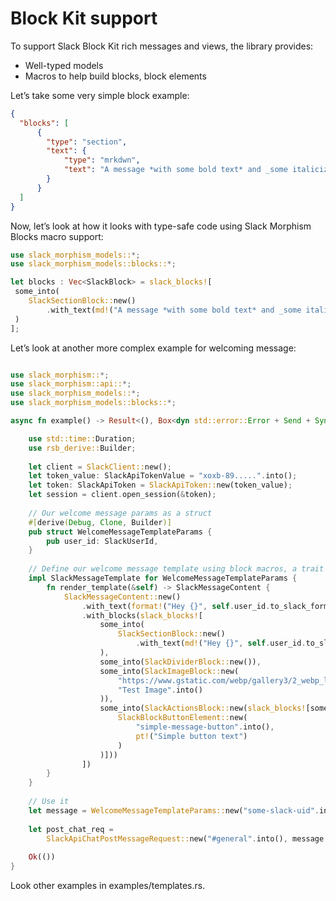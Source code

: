 # Block Kit support

To support Slack Block Kit rich messages and views, the library provides:
- Well-typed models
- Macros to help build blocks, block elements

Let’s take some very simple block example:

```json
{
  "blocks": [
      {
        "type": "section",
        "text": {
            "type": "mrkdwn",
            "text": "A message *with some bold text* and _some italicized text_."
        }
      }
  ]
}
```

Now, let’s look at how it looks with type-safe code using Slack Morphism Blocks macro support:

```rust
use slack_morphism_models::*;
use slack_morphism_models::blocks::*;

let blocks : Vec<SlackBlock> = slack_blocks![
 some_into(
    SlackSectionBlock::new()
        .with_text(md!("A message *with some bold text* and _some italicized text_."))
 )
];
```

Let’s look at another more complex example for welcoming message:

```rust

use slack_morphism::*;
use slack_morphism::api::*;
use slack_morphism_models::*;
use slack_morphism_models::blocks::*;

async fn example() -> Result<(), Box<dyn std::error::Error + Send + Sync>> {

    use std::time::Duration;
    use rsb_derive::Builder;
    
    let client = SlackClient::new();
    let token_value: SlackApiTokenValue = "xoxb-89.....".into();
    let token: SlackApiToken = SlackApiToken::new(token_value);
    let session = client.open_session(&token);
    
    // Our welcome message params as a struct
    #[derive(Debug, Clone, Builder)]
    pub struct WelcomeMessageTemplateParams {
        pub user_id: SlackUserId,
    }
    
    // Define our welcome message template using block macros, a trait and models from the library
    impl SlackMessageTemplate for WelcomeMessageTemplateParams {
        fn render_template(&self) -> SlackMessageContent {
            SlackMessageContent::new()
                .with_text(format!("Hey {}", self.user_id.to_slack_format()))
                .with_blocks(slack_blocks![
                    some_into(
                        SlackSectionBlock::new()
                            .with_text(md!("Hey {}", self.user_id.to_slack_format()))
                    ),
                    some_into(SlackDividerBlock::new()),
                    some_into(SlackImageBlock::new(
                        "https://www.gstatic.com/webp/gallery3/2_webp_ll.png".into(),
                        "Test Image".into()
                    )),
                    some_into(SlackActionsBlock::new(slack_blocks![some_into(
                        SlackBlockButtonElement::new(
                            "simple-message-button".into(),
                            pt!("Simple button text")
                        )
                    )]))
                ])
        }
    }
    
    // Use it
    let message = WelcomeMessageTemplateParams::new("some-slack-uid".into());
    
    let post_chat_req =
        SlackApiChatPostMessageRequest::new("#general".into(), message.render_template());
    
    Ok(())
}
```
Look other examples in examples/templates.rs.
